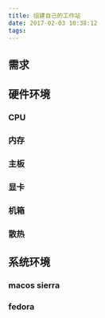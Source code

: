 ```yaml
---
title: 组建自己的工作站
date: 2017-02-03 10:38:12
tags: 
---
```


## 需求

## 硬件环境

### CPU

### 内存

### 主板

### 显卡

### 机箱

### 散热

## 系统环境

### macos sierra

### fedora
